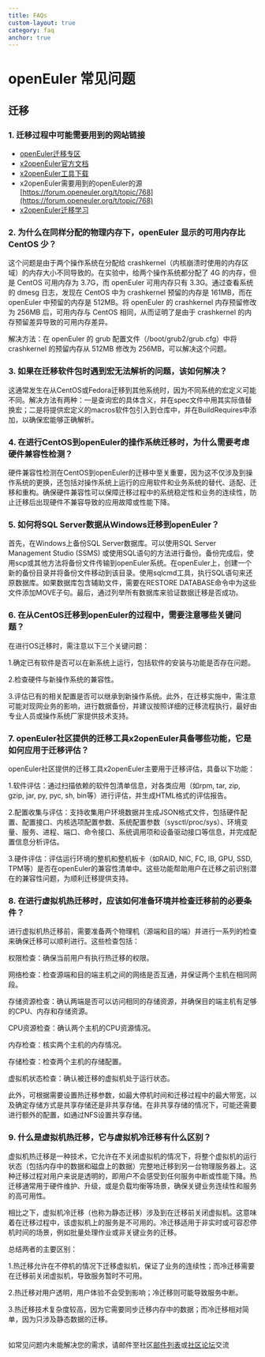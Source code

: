 ```yaml
---
title: FAQs
custom-layout: true
category: faq
anchor: true
---
```


<div class="markdown">

# openEuler 常见问题

## 迁移

### 1. 迁移过程中可能需要用到的网站链接

- [openEuler迁移专区](https://www.openeuler.org/zh/migration/)
- [x2openEuler官方文档](https://docs.openeuler.org/zh/docs/20.03_LTS_SP1/docs/x2openEuler/Introduce.html)
- [x2openEuler工具下载](https://repo.oepkgs.net/openEuler/rpm/openEuler-22.03-LTS/contrib/x2openEuler/noarch/Packages/)
- x2openEuler需要用到的openEuler的源 [https://forum.openeuler.org/t/topic/768](https://forum.openeuler.org/t/topic/768)
- [x2openEuler迁移学习](https://hiss.shixizhi.huawei.com/center/privateCenter.htm?schoolId=1643780836745113602&type=studyCenter_LearningTask&sxz-lang=zh_CN&mapDetail=3&mapDetailId=1663089385654558721&freedomMapClickItemId=1681185900091936769&freedomMapClickItemId=1686217461215608834)

### 2. 为什么在同样分配的物理内存下，openEuler 显示的可用内存比 CentOS 少？

这个问题是由于两个操作系统在分配给 crashkernel（内核崩溃时使用的内存区域）的内存大小不同导致的。在实验中，给两个操作系统都分配了 4G 的内存，但是 CentOS 可用内存为 3.7G，而 openEuler 可用内存只有 3.3G。通过查看系统的 dmesg 日志，发现在 CentOS 中为 crashkernel 预留的内存是 161MB，而在 openEuler 中预留的内存是 512MB。将 openEuler 的 crashkernel 内存预留修改为 256MB 后，可用内存与 CentOS 相同，从而证明了是由于 crashkernel 的内存预留差异导致的可用内存差异。

解决方法：在 openEuler 的 grub 配置文件（/boot/grub2/grub.cfg）中将 crashkernel 的预留内存从 512MB 修改为 256MB，可以解决这个问题。

### 3. 如果在迁移软件包时遇到宏无法解析的问题，该如何解决？

这通常发生在从CentOS或Fedora迁移到其他系统时，因为不同系统的宏定义可能不同。解决方法有两种：一是查询宏的具体含义，并在spec文件中用其实际值替换宏；二是将提供宏定义的macros软件包引入到仓库中，并在BuildRequires中添加，以确保宏能够正确解析。

### 4. 在进行CentOS到openEuler的操作系统迁移时，为什么需要考虑硬件兼容性检测？

硬件兼容性检测在CentOS到openEuler的迁移中至关重要，因为这不仅涉及到操作系统的更换，还包括对操作系统上运行的应用软件和业务系统的替代、适配、迁移和重构。确保硬件兼容性可以保障迁移过程中的系统稳定性和业务的连续性，防止迁移后出现硬件不兼容导致的应用故障或性能下降。

### 5. 如何将SQL Server数据从Windows迁移到openEuler？

首先，在Windows上备份SQL Server数据库。可以使用SQL Server Management Studio (SSMS) 或使用SQL语句的方法进行备份。备份完成后，使用scp或其他方法将备份文件传输到openEuler系统。在openEuler上，创建一个新的备份目录并将备份文件移动到该目录。使用sqlcmd工具，执行SQL语句来还原数据库。如果数据库包含辅助文件，需要在RESTORE DATABASE命令中为这些文件添加MOVE子句。最后，通过列举所有数据库来验证数据迁移是否成功。

### 6. 在从CentOS迁移到openEuler的过程中，需要注意哪些关键问题？

在进行OS迁移时，需注意以下三个关键问题：

1.确定已有软件是否可以在新系统上运行，包括软件的安装与功能是否存在问题。

2.检查硬件与新操作系统的兼容性。

3.评估已有的相关配置是否可以继承到新操作系统。此外，在迁移实施中，需注意可能对现网业务的影响，进行数据备份，并建议按照详细的迁移流程执行，最好由专业人员或操作系统厂家提供技术支持。

### 7. openEuler社区提供的迁移工具x2openEuler具备哪些功能，它是如何应用于迁移评估？

openEuler社区提供的迁移工具x2openEuler主要用于迁移评估，具备以下功能：

1.软件评估：通过扫描依赖的软件包清单信息，对各类应用（如rpm, tar, zip, gzip, jar, py, pyc, sh, bin等）进行评估，并生成HTML格式的评估报告。

2.配置收集与评估：支持收集用户环境数据并生成JSON格式文件，包括硬件配置、配置接口、内核选项配置参数、系统配置参数（sysctl/proc/sys）、环境变量、服务、进程、端口、命令接口、系统调用项和设备驱动接口等信息，并完成配置信息分析评估。

3.硬件评估：评估运行环境的整机和整机板卡（如RAID, NIC, FC, IB, GPU, SSD, TPM等）是否在openEuler的兼容性清单中。这些功能帮助用户在迁移之前识别潜在的兼容性问题，为顺利迁移提供支持。

### 8. 在进行虚拟机热迁移时，应该如何准备环境并检查迁移前的必要条件？

进行虚拟机热迁移前，需要准备两个物理机（源端和目的端）并进行一系列的检查来确保迁移可以顺利进行。这些检查包括：

权限检查：确保当前用户有执行热迁移的权限。

网络检查：检查源端和目的端主机之间的网络是否互通，并保证两个主机在相同网段。

存储资源检查：确认两端是否可以访问相同的存储资源，并确保目的端主机有足够的CPU、内存和存储资源。

CPU资源检查：确认两个主机的CPU资源情况。

内存检查：核实两个主机的内存情况。

存储检查：检查两个主机的存储配置。

虚拟机状态检查：确认被迁移的虚拟机处于运行状态。

此外，可根据需要设置热迁移参数，如最大停机时间和迁移过程中的最大带宽，以及确定存储方式是共享存储还是非共享存储。在非共享存储的情况下，可能还需要进行额外的配置，如通过NFS设置共享存储。

### 9. 什么是虚拟机热迁移，它与虚拟机冷迁移有什么区别？

虚拟机热迁移是一种技术，它允许在不关闭虚拟机的情况下，将整个虚拟机的运行状态（包括内存中的数据和磁盘上的数据）完整地迁移到另一台物理服务器上。这种迁移过程对用户来说是透明的，即用户不会感受到任何服务中断或性能下降。热迁移通常用于硬件维护、升级，或是负载均衡等场景，确保关键业务连续性和服务的高可用性。

相比之下，虚拟机冷迁移（也称为静态迁移）涉及到在迁移前关闭虚拟机。这意味着在迁移过程中，该虚拟机上的服务是不可用的。冷迁移适用于非实时或可容忍停机时间的场景，例如批量处理作业或非关键业务的迁移。

总结两者的主要区别：

1.热迁移允许在不停机的情况下迁移虚拟机，保证了业务的连续性；而冷迁移需要在迁移前关闭虚拟机，导致服务暂时不可用。

2.热迁移对用户透明，用户体验不会受到影响；冷迁移则可能导致服务中断。

3.热迁移技术复杂度较高，因为它需要同步迁移内存中的数据；而冷迁移相对简单，因为只涉及静态数据的迁移。

<p style="margin-top:32px">

如常见问题内未能解决您的需求，请邮件至社区[邮件列表](/zh/community/mailing-list/)或[社区论坛](https://forum.openeuler.org/)交流

</p>

</div>